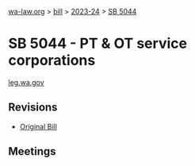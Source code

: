 [wa-law.org](/) > [bill](/bill/) > [2023-24](/bill/2023-24/) > [SB 5044](/bill/2023-24/sb/5044/)

# SB 5044 - PT & OT service corporations
[leg.wa.gov](https://app.leg.wa.gov/billsummary?BillNumber=5044&Year=2023&Initiative=false)

## Revisions
* [Original Bill](1/)

## Meetings